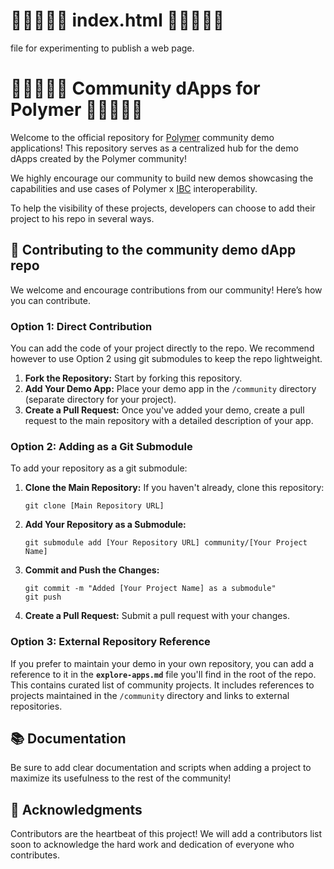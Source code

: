 # 🦸🏼🦸🏾‍♂️ index.html 🦸🏾‍♀️🦸🏻

file for experimenting to publish a web page.

# 🦸🏼🦸🏾‍♂️ Community dApps for Polymer 🦸🏾‍♀️🦸🏻

Welcome to the official repository for [Polymer](https://polymerlabs.org) community demo applications! This repository serves as a centralized hub for the demo dApps created by the Polymer community!

We highly encourage our community to build new demos showcasing the capabilities and use cases of Polymer x [IBC](https://ibcprotocol.dev) interoperability.

To help the visibility of these projects, developers can choose to add their project to his repo in several ways.

## 🤝 Contributing to the community demo dApp repo

We welcome and encourage contributions from our community! Here’s how you can contribute.

### Option 1: Direct Contribution

You can add the code of your project directly to the repo. We recommend however to use Option 2 using git submodules to keep the repo lightweight.

1. **Fork the Repository:** Start by forking this repository.
2. **Add Your Demo App:** Place your demo app in the `/community` directory (separate directory for your project).
3. **Create a Pull Request:** Once you've added your demo, create a pull request to the main repository with a detailed description of your app.

### Option 2: Adding as a Git Submodule

To add your repository as a git submodule:

1. **Clone the Main Repository:** If you haven't already, clone this repository:
   ```
   git clone [Main Repository URL]
   ```
2. **Add Your Repository as a Submodule:**
   ```
   git submodule add [Your Repository URL] community/[Your Project Name]
   ```
3. **Commit and Push the Changes:**
   ```
   git commit -m "Added [Your Project Name] as a submodule"
   git push
   ```
4. **Create a Pull Request:** Submit a pull request with your changes.

### Option 3: External Repository Reference

If you prefer to maintain your demo in your own repository, you can add a reference to it in the **`explore-apps.md`** file you'll find in the root of the repo. This contains curated list of community projects. It includes references to projects maintained in the `/community` directory and links to external repositories.

## 📚 Documentation

Be sure to add clear documentation and scripts when adding a project to maximize its usefulness to the rest of the community!

## 🏅 Acknowledgments

Contributors are the heartbeat of this project! We will add a contributors list soon to acknowledge the hard work and dedication of everyone who contributes.
